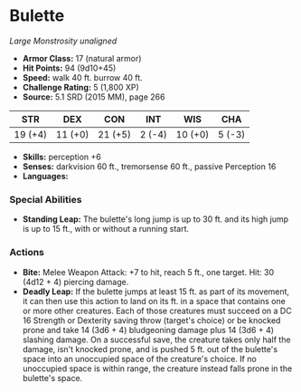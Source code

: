 # Bulette

*Large* *Monstrosity* *unaligned*

- **Armor Class:** 17 (natural armor)
- **Hit Points:** 94 (9d10+45)
- **Speed:** walk 40 ft. burrow 40 ft.
- **Challenge Rating:** 5 (1,800 XP)
- **Source:** 5.1 SRD (2015 MM), page 266

| STR | DEX | CON | INT | WIS | CHA |
| --- | --- | --- | --- | --- | --- |
| 19 (+4) | 11 (+0) | 21 (+5) | 2 (-4) | 10 (+0) | 5 (-3) |

- **Skills:** perception +6
- **Senses:** darkvision 60 ft., tremorsense 60 ft., passive Perception 16
- **Languages:** 

### Special Abilities

- **Standing Leap:** The bulette's long jump is up to 30 ft. and its high jump is up to 15 ft., with or without a running start.

### Actions

- **Bite:** Melee Weapon Attack: +7 to hit, reach 5 ft., one target. Hit: 30 (4d12 + 4) piercing damage.
- **Deadly Leap:** If the bulette jumps at least 15 ft. as part of its movement, it can then use this action to land on its ft. in a space that contains one or more other creatures. Each of those creatures must succeed on a DC 16 Strength or Dexterity saving throw (target's choice) or be knocked prone and take 14 (3d6 + 4) bludgeoning damage plus 14 (3d6 + 4) slashing damage. On a successful save, the creature takes only half the damage, isn't knocked prone, and is pushed 5 ft. out of the bulette's space into an unoccupied space of the creature's choice. If no unoccupied space is within range, the creature instead falls prone in the bulette's space.


